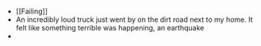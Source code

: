 - [[Failing]]
- An incredibly loud truck just went by on the dirt road next to my home. It felt like something terrible was happening, an earthquake
-